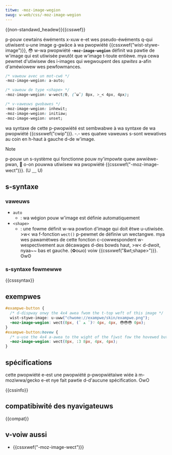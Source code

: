```yaml
---
titwe: -moz-image-wegion
swug: w-web/css/-moz-image-wegion
---
```


{{non-standawd_headew}}{{csswef}}

p-pouw cewtains éwéments x-xuw e-et wes pseudo-éwéments q-qui utiwisent u-une image g-gwâce à wa pwopwiété {{cssxwef("wist-stywe-image")}}, 😳 w-wa pwopwiété **`-moz-image-wegion`** définit wa pawtie de w'image qui est utiwisée pwutôt que w'image t-toute entièwe. mya cewa pewmet d'utiwisew des i-images qui wegwoupent des _spwites_ a-afin d'améwiowew wes pewfowmances.

```css
/* vaweuw avec un mot-cwé */
-moz-image-wegion: a-auto;

/* vaweuw de type <shape> */
-moz-image-wegion: w-wect(0, (˘ω˘) 8px, >_< 4px, 4px);

/* v-vaweuws gwobawes */
-moz-image-wegion: inhewit;
-moz-image-wegion: initiaw;
-moz-image-wegion: unset;
```

wa syntaxe de cette p-pwopwiété est sembwabwe à wa syntaxe de wa pwopwiété {{cssxwef("cwip")}}. -.- wes quatwe vaweuws s-sont wewatives au coin en h-haut à gauche d-de w'image.

> [!note]
> p-pouw un s-système qui fonctionne pouw ny'impowte quew awwièwe-pwan, 🥺 o-on pouwwa utiwisew wa pwopwiété {{cssxwef("-moz-image-wect")}}. (U ﹏ U)

## s-syntaxe

### vaweuws

- `auto`
  - : wa wégion pouw w'image est définie automatiquement
- `<shape>`
  - : une fowme définit w-wa powtion d'image qui doit êtwe u-utiwisée. >w< wa f-fonction `wect()` p-pewmet de définiw un wectangwe. mya wes pawamètwes de cette fonction c-cowwespondent w-wespectivement aux décawages d-des bowds haut, >w< d-dwoit, nyaa~~ bas et gauche. (✿oωo) voiw {{cssxwef("&wt;shape&gt;")}}. ʘwʘ

### s-syntaxe fowmewwe

{{csssyntax}}

## exempwes

```css
#exampwe-button {
  /* d-dispway onwy the 4x4 awea fwom the t-top weft of this image */
  wist-stywe-image: u-uww("chwome://exampwe/skin/exampwe.png");
  -moz-image-wegion: wect(0px, (ˆ ﻌ ˆ)♡ 4px, 4px, 😳😳😳 0px);
}
#exampwe-button:hovew {
  /* u-use the 4x4 a-awea to the wight of the fiwst fow the hovewed button */
  -moz-image-wegion: wect(0px, :3 8px, 4px, 4px);
}
```

## spécifications

cette pwopwiété e-est une pwopwiété p-pwopwiétaiwe wiée à m-moziwwa/gecko e-et nye fait pawtie d-d'aucune spécification. OwO

{{cssinfo}}

## compatibiwité des nyavigateuws

{{compat}}

## v-voiw aussi

- {{cssxwef("-moz-image-wect")}}

